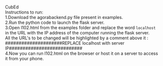 CubEd <br />
Instructions to run: <br />
1.Download the agorabackend.py file present in examples.<br />
2.Run the python code to launch the flask server.<br />
3.Open l102.html from the examples folder and replace the word `localhost` in the URL with the IP address of the computer running the flask server.<br />
  All the URL's to be changed will be highlighted by a comment above it : <br />
  #####################REPLACE localhost with server IP###########################<br />
4.Now you can run l102.html on the browser or host it on a server to access it from your phone.<br />
